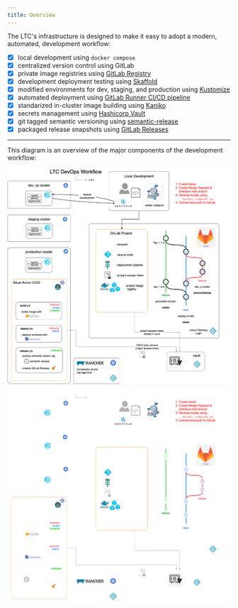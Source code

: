 ```yaml
---
title: Overview
---
```


The LTC's infrastructure is designed to make it easy to adopt a modern, automated, development workflow:

- [x] local development using `docker compose`
- [x] centralized version control using GitLab
- [x] private image registries using [GitLab Registry](https://docs.gitlab.com/ee/user/packages/container_registry/)
- [x] development deployment testing using [Skaffold](https://skaffold.dev)
- [x] modified environments for dev, staging, and production using [Kustomize](https://kubectl.docs.kubernetes.io/guides/introduction/kustomize/)
- [x] automated deployment using [GitLab Runner CI/CD pipeline](https://docs.gitlab.com/ee/ci/)
- [x] standarized in-cluster image building using [Kaniko](https://github.com/GoogleContainerTools/kaniko)
- [x] secrets management using [Hashicorp Vault](https://www.vaultproject.io/docs)
- [x] git tagged semantic versioning using [semantic-release](https://semantic-release.gitbook.io/semantic-release/)
- [x] packaged release snapshots using [GitLab Releases](https://docs.gitlab.com/ee/user/project/releases/)

----

This diagram is an overview of the major components of the development workflow:

[![Development workflow](../assets/dev-workflow-overview.png#only-light)](../assets/dev-workflow-overview.png)
[![Development workflow](../assets/dev-workflow-overview-dark.png#only-dark)](../assets/dev-workflow-overview-dark.png)